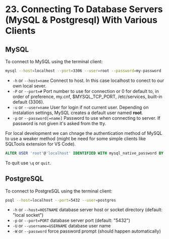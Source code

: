 # 23. Connecting To Database Servers (MySQL & Postgresql) With Various Clients

## MySQL

To connect to MySQL using the terminal client:

```sh
mysql --host=localhost --port=3306 --user=root --password=my-password
```

- `-h` or `--host=name` Connect to host. In this case localhost to conect to our own local sever.
- `-P` or `--port=#` Port number to use for connection or 0 for default to, in order of preference, my.cnf, $MYSQL_TCP_PORT, /etc/services, built-in default (3306).
- `-u` or `--user=name` User for login if not current user. Depending on instalation settings, MySQL creates a default user named **root**.
- `-p` or `--password[=name]` Password to use when connecting to server. If password is not given it's asked from the tty.

For local development we can chnage the authentication method of MySQL to use a weaker method (might be need for some simple clients like SQLTools extension for VS Code).

```sql
ALTER USER 'root'@'localhost' IDENTIFIED WITH mysql_native_password BY 'my-password'
```

To quit use `\q` or `quit`.

## PostgreSQL

To connect to PostgreSQL using the terminal client:

```sh
psql --host=localhost --port=5432 --user=postgres
```

- `-h` or `--host=HOSTNAME` database server host or socket directory (default: "local socket")
- `-p` or `--port=PORT` database server port (default: "5432")
- `-U` or `--username=USERNAME` database user name
- `-W` or `--password` force password prompt (should happen automatically)
